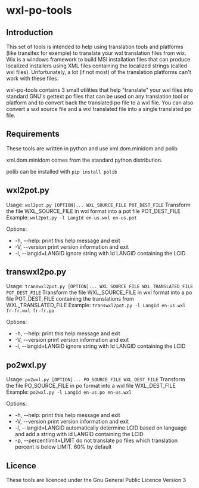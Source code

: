 wxl-po-tools
============

Introduction
------------

This set of tools is intended to help using translation tools and platforms (like transifex for exemple) to translate your wxl translation files from wix.
Wix is a windows framework to build MSI installation files that can produce localized installers using XML files containing the localized strings (called wxl files). Unfortunately, a lot (if not most) of the translation platforms can't work with these files.

wxl-po-tools contains 3 small utilities that help "translate" your wxl files into standard GNU's gettext po files that can be used on any translation tool or platform and to convert back the translated po file to a wxl file.
You can also convert a wxl source file and a wxl translated file into a single translated po file.

Requirements
------------

These tools are written in python and use xml.dom.minidom and polib

xml.dom.minidom comes from the standard python distribution.

polib can be installed with `pip install polib`

wxl2pot.py
----------

Usage: `wxl2pot.py [OPTION]... WXL_SOURCE_FILE POT_DEST_FILE`
Transform the file WXL_SOURCE_FILE in wxl format into a pot file POT_DEST_FILE
Example: `wxl2pot.py -l LangId en-us.wxl en-us.pot`

Options:
  * -h, --help:            print this help message and exit
  * -V, --version          print version information and exit
  * -l, --langid=LANGID    ignore string with Id LANGID containing the LCID

transwxl2po.py
--------------

Usage: `transwxl2pot.py [OPTION]... WXL_SOURCE_FILE WXL_TRANSLATED_FILE POT_DEST_FILE`
Transform the file WXL_SOURCE_FILE in wxl format into a po file POT_DEST_FILE
containing the translations from WXL_TRANSLATED_FILE
Example: `transwxl2pot.py -l LangId en-us.wxl fr-fr.wxl fr-fr.po`

Options:
  * -h, --help:            print this help message and exit
  * -V, --version          print version information and exit
  * -l, --langid=LANGID    ignore string with Id LANGID containing the LCID

po2wxl.py
---------

Usage: `po2wxl.py [OPTION]... PO_SOURCE_FILE WXL_DEST_FILE`
Transform the file PO_SOURCE_FILE in po format into a wxl file WXL_DEST_FILE
Example: `po2wxl.py -l LangId en-us.po en-us.wxl`

Options:
  * -h, --help:               print this help message and exit
  * -V, --version             print version information and exit
  * -l, --langid=LANGID       automatically determine LCID based on language and add a string with id LANGID containing the LCID
  * -p, --percentlimit=LIMIT  do not translate po files which translation percent is below LIMIT. 60% by default

Licence
-------

These tools are licenced under the Gnu General Public Licence Version 3

